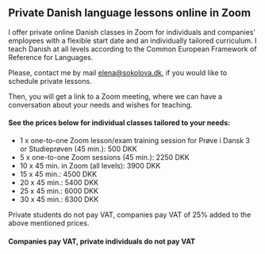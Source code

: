 
## Private Danish language lessons online in Zoom

I offer private online Danish classes in Zoom for individuals and companies' employees with a flexible start date and an individually tailored curriculum. I teach Danish at all levels according to the Common European Framework of Reference for Languages. 

Please, contact me by mail [elena@sokolova.dk](mailto:elena@sokolova.dk), if you would like to schedule private lessons.

Then, you will get a link to a Zoom meeting, where we can have a conversation about your needs and wishes for teaching. 

#### See the prices below for individual classes tailored to your needs:

* 1 x one-to-one Zoom lesson/exam training session for Prøve i Dansk 3 or Studieprøven (45 min.): 500 DKK
* 5 x one-to-one Zoom sessions (45 min.): 2250 DKK
* 10 x 45 min. in Zoom (all levels): 3900 DKK 
* 15 x 45 min.: 4500 DKK
* 20 x 45 min.: 5400 DKK
* 25 x 45 min.: 6000 DKK
* 30 x 45 min.: 6300 DKK

Private students do not pay VAT, companies pay VAT of 25% added to the above mentioned prices.

#### Companies pay VAT, private individuals do not pay VAT
